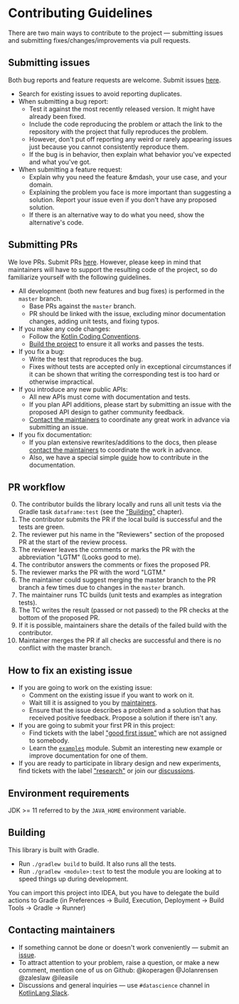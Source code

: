 # Contributing Guidelines

There are two main ways to contribute to the project &mdash; submitting issues and submitting
fixes/changes/improvements via pull requests.

## Submitting issues

Both bug reports and feature requests are welcome.
Submit issues [here](https://github.com/Kotlin/dataframe/issues).

* Search for existing issues to avoid reporting duplicates.
* When submitting a bug report:
    * Test it against the most recently released version. It might have already been fixed.
    * Include the code reproducing the problem or attach the link to the repository with the project that fully reproduces the problem.
    * However, don't put off reporting any weird or rarely appearing issues just because you cannot consistently
      reproduce them.
    * If the bug is in behavior, then explain what behavior you've expected and what you've got.
* When submitting a feature request:
    * Explain why you need the feature &mdash, your use case, and your domain.
    * Explaining the problem you face is more important than suggesting a solution.
      Report your issue even if you don't have any proposed solution.
    * If there is an alternative way to do what you need, show the alternative's code.


## Submitting PRs

We love PRs. Submit PRs [here](https://github.com/Kotlin/dataframe/pulls).
However, please keep in mind that maintainers will have to support the resulting code of the project,
so do familiarize yourself with the following guidelines.

* All development (both new features and bug fixes) is performed in the `master` branch.
    * Base PRs against the `master` branch.
    * PR should be linked with the issue,
      excluding minor documentation changes, adding unit tests, and fixing typos.
* If you make any code changes:
    * Follow the [Kotlin Coding Conventions](https://kotlinlang.org/docs/reference/coding-conventions.html).
    * [Build the project](#building) to ensure it all works and passes the tests.
* If you fix a bug:
    * Write the test that reproduces the bug.
    * Fixes without tests are accepted only in exceptional circumstances if it can be shown that writing the
      corresponding test is too hard or otherwise impractical.
* If you introduce any new public APIs:
    * All new APIs must come with documentation and tests.
    * If you plan API additions, please start by submitting an issue with the proposed API design
      to gather community feedback.
    * [Contact the maintainers](#contacting-maintainers) to coordinate any great work in advance via submitting an issue.
* If you fix documentation:
    * If you plan extensive rewrites/additions to the docs, then please [contact the maintainers](#contacting-maintainers)
      to coordinate the work in advance.
    * Also, we have a special simple [guide](https://github.com/Kotlin/dataframe/blob/master/docs/contributions.md) how to contribute in the documentation.

## PR workflow

0. The contributor builds the library locally and runs all unit tests via the Gradle task `dataframe:test`
   (see the ["Building"](#building) chapter).
1. The contributor submits the PR if the local build is successful and the tests are green.
2. The reviewer put his name in the "Reviewers" section of the proposed PR at the start of the review process.
3. The reviewer leaves the comments or marks the PR with the abbreviation "LGTM" (Looks good to me).
4. The contributor answers the comments or fixes the proposed PR.
5. The reviewer marks the PR with the word "LGTM."
6. The maintainer could suggest merging the master branch to the PR branch a few times due to changes in the `master` branch.
7. The maintainer runs TC builds (unit tests and examples as integration tests).
8. The TC writes the result (passed or not passed) to the PR checks at the bottom of the proposed PR.
9. If it is possible, maintainers share the details of the failed build with the contributor.
10. Maintainer merges the PR if all checks are successful and there is no conflict with the master branch.

## How to fix an existing issue

* If you are going to work on the existing issue:
    * Comment on the existing issue if you want to work on it.
    * Wait till it is assigned to you by [maintainers](#contacting-maintainers).
    * Ensure that the issue describes a problem and a solution that has received positive feedback. Propose a solution if there isn't any.
* If you are going to submit your first PR in this project:
    * Find tickets with the label ["good first issue"](https://github.com/Kotlin/dataframe/issues?q=is%3Aissue+is%3Aopen+label%3A%22good+first+issue%22+no%3Aassignee)
      which are not assigned to somebody.
    * Learn the [`examples`](https://github.com/Kotlin/dataframe/tree/master/examples) module. Submit an interesting new example or improve documentation for one of them.
* If you are ready to participate in library design and new experiments, find tickets with the label
  ["research"](https://github.com/Kotlin/dataframe/issues?q=is%3Aissue+is%3Aopen+label%3Aresearch)
  or join our [discussions](https://github.com/Kotlin/dataframe/discussions).


## Environment requirements

JDK >= 11 referred to by the `JAVA_HOME` environment variable.

## Building

This library is built with Gradle.

* Run `./gradlew build` to build. It also runs all the tests.
* Run `./gradlew <module>:test` to test the module you are looking at to speed
  things up during development.

You can import this project into IDEA, but you have to delegate the build actions
to Gradle (in Preferences -> Build, Execution, Deployment -> Build Tools -> Gradle -> Runner)

## Contacting maintainers

* If something cannot be done or doesn't work conveniently &mdash; submit an [issue](#submitting-issues).
* To attract attention to your problem, raise a question, or make a new comment, mention one of us on Github: @koperagen @Jolanrensen @zaleslaw @ileasile
* Discussions and general inquiries &mdash; use `#datascience` channel in [KotlinLang Slack](https://kotl.in/slack).
